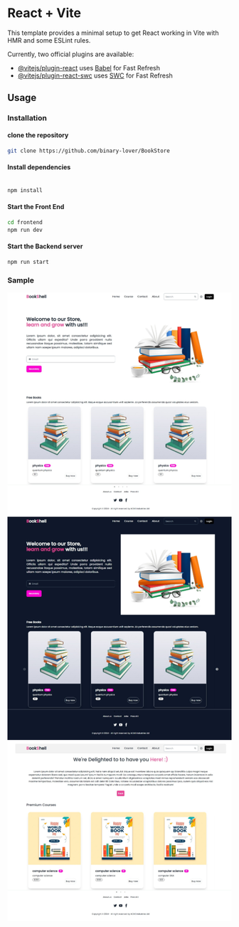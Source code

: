 # React + Vite

This template provides a minimal setup to get React working in Vite with HMR and some ESLint rules.

Currently, two official plugins are available:

- [@vitejs/plugin-react](https://github.com/vitejs/vite-plugin-react/blob/main/packages/plugin-react/README.md) uses [Babel](https://babeljs.io/) for Fast Refresh
- [@vitejs/plugin-react-swc](https://github.com/vitejs/vite-plugin-react-swc) uses [SWC](https://swc.rs/) for Fast Refresh

## Usage

### Installation

#### clone the repository

```bash
git clone https://github.com/binary-lover/BookStore
```

#### Install dependencies

```bash

npm install
```

#### Start the Front End 

```bash
cd frontend
npm run dev
```

#### Start the Backend server

```bash
npm run start
```

### Sample

![](/Frontend/public/sample1.jpg)
![](/Frontend/public/sample3.jpg)
![](/Frontend/public/sample2.jpg)